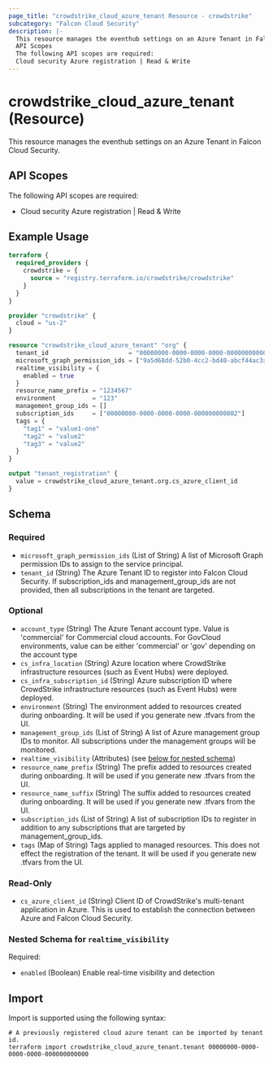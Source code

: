 ```yaml
---
page_title: "crowdstrike_cloud_azure_tenant Resource - crowdstrike"
subcategory: "Falcon Cloud Security"
description: |-
  This resource manages the eventhub settings on an Azure Tenant in Falcon Cloud Security.
  API Scopes
  The following API scopes are required:
  Cloud security Azure registration | Read & Write
---
```


# crowdstrike_cloud_azure_tenant (Resource)

This resource manages the eventhub settings on an Azure Tenant in Falcon Cloud Security.

## API Scopes

The following API scopes are required:

- Cloud security Azure registration | Read & Write


## Example Usage

```terraform
terraform {
  required_providers {
    crowdstrike = {
      source = "registry.terraform.io/crowdstrike/crowdstrike"
    }
  }
}

provider "crowdstrike" {
  cloud = "us-2"
}

resource "crowdstrike_cloud_azure_tenant" "org" {
  tenant_id                      = "00000000-0000-0000-0000-000000000003"
  microsoft_graph_permission_ids = ["9a5d68dd-52b0-4cc2-bd40-abcf44ac3a30"]
  realtime_visibility = {
    enabled = true
  }
  resource_name_prefix = "1234567"
  environment          = "123"
  management_group_ids = []
  subscription_ids     = ["00000000-0000-0000-0000-000000000002"]
  tags = {
    "tag1" = "value1-one"
    "tag2" = "value2"
    "tag3" = "value2"
  }
}

output "tenant_registration" {
  value = crowdstrike_cloud_azure_tenant.org.cs_azure_client_id
}
```

<!-- schema generated by tfplugindocs -->
## Schema

### Required

- `microsoft_graph_permission_ids` (List of String) A list of Microsoft Graph permission IDs to assign to the service principal.
- `tenant_id` (String) The Azure Tenant ID to register into Falcon Cloud Security. If subscription_ids and management_group_ids are not provided, then all subscriptions in the tenant are targeted.

### Optional

- `account_type` (String) The Azure Tenant account type. Value is 'commercial' for Commercial cloud accounts. For GovCloud environments, value can be either 'commercial' or 'gov' depending on the account type
- `cs_infra_location` (String) Azure location where CrowdStrike infrastructure resources (such as Event Hubs) were deployed.
- `cs_infra_subscription_id` (String) Azure subscription ID where CrowdStrike infrastructure resources (such as Event Hubs) were deployed.
- `environment` (String) The environment added to resources created during onboarding. It will be used if you generate new .tfvars from the UI.
- `management_group_ids` (List of String) A list of Azure management group IDs to monitor. All subscriptions under the management groups will be monitored.
- `realtime_visibility` (Attributes) (see [below for nested schema](#nestedatt--realtime_visibility))
- `resource_name_prefix` (String) The prefix added to resources created during onboarding. It will be used if you generate new .tfvars from the UI.
- `resource_name_suffix` (String) The suffix added to resources created during onboarding. It will be used if you generate new .tfvars from the UI.
- `subscription_ids` (List of String) A list of subscription IDs to register in addition to any subscriptions that are targeted by management_group_ids.
- `tags` (Map of String) Tags applied to managed resources. This does not effect the registration of the tenant. It will be used if you generate new .tfvars from the UI.

### Read-Only

- `cs_azure_client_id` (String) Client ID of CrowdStrike's multi-tenant application in Azure. This is used to establish the connection between Azure and Falcon Cloud Security.

<a id="nestedatt--realtime_visibility"></a>
### Nested Schema for `realtime_visibility`

Required:

- `enabled` (Boolean) Enable real-time visibility and detection

## Import

Import is supported using the following syntax:

```shell
# A previously registered cloud azure tenant can be imported by tenant id.
terraform import crowdstrike_cloud_azure_tenant.tenant 00000000-0000-0000-0000-000000000000
```
